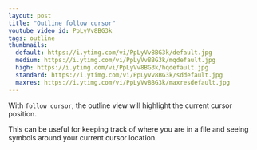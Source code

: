 ```yaml
---
layout: post
title: "Outline follow cursor"
youtube_video_id: PpLyVv8BG3k
tags: outline
thumbnails:
  default: https://i.ytimg.com/vi/PpLyVv8BG3k/default.jpg
  medium: https://i.ytimg.com/vi/PpLyVv8BG3k/mqdefault.jpg
  high: https://i.ytimg.com/vi/PpLyVv8BG3k/hqdefault.jpg
  standard: https://i.ytimg.com/vi/PpLyVv8BG3k/sddefault.jpg
  maxres: https://i.ytimg.com/vi/PpLyVv8BG3k/maxresdefault.jpg
---
```


With `follow cursor`, the outline view will highlight the current cursor position.

This can be useful for keeping track of where you are in a file and seeing symbols around your current cursor location.
